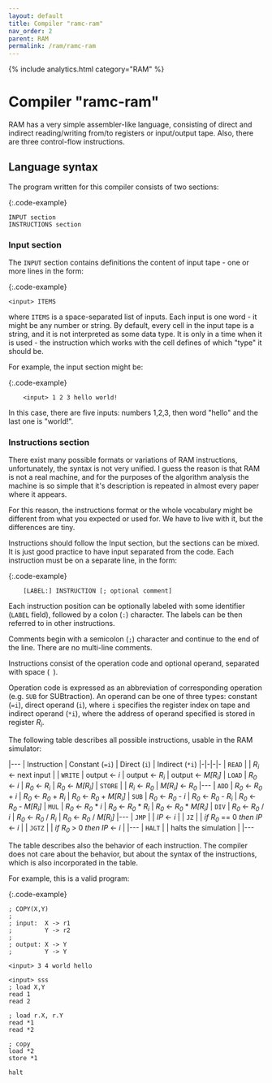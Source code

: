 ```yaml
---
layout: default
title: Compiler "ramc-ram"
nav_order: 2
parent: RAM
permalink: /ram/ramc-ram
---
```


{% include analytics.html category="RAM" %}

# Compiler "ramc-ram"

RAM has a very simple assembler-like language, consisting of direct and indirect reading/writing from/to registers or
input/output tape. Also, there are three control-flow instructions.

## Language syntax

The program written for this compiler consists of two sections:

{:.code-example}
```
INPUT section
INSTRUCTIONS section
```

### Input section

The `INPUT` section contains definitions the content of input tape - one or more lines in the form:

{:.code-example}
```
<input> ITEMS
```

where `ITEMS` is a space-separated list of inputs. Each input is one word - it might be any number or string. By
default, every cell in the input tape is a string, and it is not interpreted as some data type. It is only in a time
when it is used - the instruction which works with the cell defines of which "type" it should be.

For example, the input section might be:

{:.code-example}
```
    <input> 1 2 3 hello world!
```

In this case, there are five inputs: numbers 1,2,3, then word "hello" and the last one is "world!".

### Instructions section

There exist many possible formats or variations of RAM instructions, unfortunately, the syntax is not very unified. I
guess the reason is that RAM is not a real machine, and for the purposes of the algorithm analysis the machine is so
simple that it's description is repeated in almost every paper where it appears.

For this reason, the instructions format or the whole vocabulary might be different from what you expected or used for.
We have to live with it, but the differences are tiny.

Instructions should follow the Input section, but the sections can be mixed. It is just good practice to have input
separated from the code. Each instruction must be on a separate line, in the form:

{:.code-example}
```
    [LABEL:] INSTRUCTION [; optional comment]
```

Each instruction position can be optionally labeled with some identifier (`LABEL` field), followed by a colon (`:`)
character. The labels can be then referred to in other instructions.

Comments begin with a semicolon (`;`) character and continue to the end of the line. There are no multi-line comments.

Instructions consist of the operation code and optional operand, separated with space (` `).

Operation code is expressed as an abbreviation of corresponding operation (e.g. `SUB` for SUBtraction). An operand can
be one of three types: constant (`=i`), direct operand (`i`), where `i` specifies the register index on tape and
indirect operand (`*i`), where the address of operand specified is stored in register _R<sub>i</sub>_.

The following table describes all possible instructions, usable in the RAM simulator:

|---
| Instruction | Constant (`=i`)        | Direct (`i`)              | Indirect (`*i`)
|-|-|-|-
| `READ`      | | _R<sub>i</sub>_ &larr; next input |
| `WRITE`     | output &larr; _i_          | output &larr; _R<sub>i</sub>_          | output &larr; _M[R<sub>i</sub>]_
| `LOAD`      | _R<sub>0</sub>_ &larr; _i_          | _R<sub>0</sub>_ &larr; _R<sub>i</sub>_          | _R<sub>0</sub>_ &larr; _M[R<sub>i</sub>]_
| `STORE`     | | _R<sub>i</sub>_ &larr; _R<sub>0</sub>_          | _M[R<sub>i</sub>]_ &larr; _R<sub>0</sub>_
|---
| `ADD`       | _R<sub>0</sub>_ &larr; _R<sub>0</sub>_ + _i_ | _R<sub>0</sub>_ &larr; _R<sub>0</sub>_ + _R<sub>i</sub>_ | _R<sub>0</sub>_ &larr; _R<sub>0</sub>_ + _M[R<sub>i</sub>]_
| `SUB`       | _R<sub>0</sub>_ &larr; _R<sub>0</sub>_ - _i_ | _R<sub>0</sub>_ &larr; _R<sub>0</sub>_ - _R<sub>i</sub>_ | _R<sub>0</sub>_ &larr; _R<sub>0</sub>_ - _M[R<sub>i</sub>]_
| `MUL`       | _R<sub>0</sub>_ &larr; _R<sub>0</sub>_ * _i_ | _R<sub>0</sub>_ &larr; _R<sub>0</sub>_ * _R<sub>i</sub>_ | _R<sub>0</sub>_ &larr; _R<sub>0</sub>_ * _M[R<sub>i</sub>]_
| `DIV`       | _R<sub>0</sub>_ &larr; _R<sub>0</sub>_ / _i_ | _R<sub>0</sub>_ &larr; _R<sub>0</sub>_ / _R<sub>i</sub>_ | _R<sub>0</sub>_ &larr; _R<sub>0</sub>_ / _M[R<sub>i</sub>]_
|---
| `JMP`       | | _IP_ &larr; _i_               |
| `JZ`        | | *if* _R<sub>0</sub>_ == 0 *then* _IP_ &larr; _i_ |
| `JGTZ`      | | *if* _R<sub>0</sub>_ > 0 *then* _IP_ &larr; _i_  |
|---
| `HALT`      | | halts the simulation |
|---

The table describes also the behavior of each instruction. The compiler does not care about the behavior, but about the
syntax of the instructions, which is also incorporated in the table.

For example, this is a valid program:

{:.code-example}
```
; COPY(X,Y)
;
; input:  X -> r1
;         Y -> r2
;
; output: X -> Y
;         Y -> Y

<input> 3 4 world hello

<input> sss
; load X,Y
read 1
read 2

; load r.X, r.Y
read *1
read *2

; copy
load *2
store *1

halt
```
